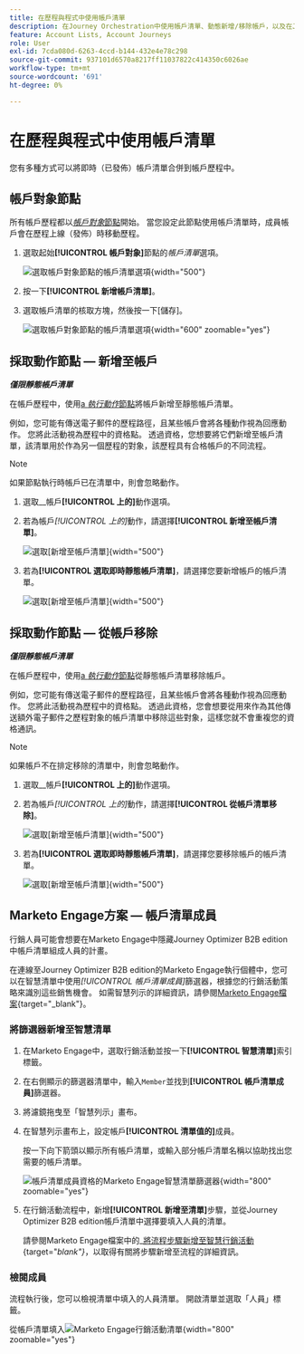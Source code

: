 ```yaml
---
title: 在歷程與程式中使用帳戶清單
description: 在Journey Orchestration中使用帳戶清單、動態新增/移除帳戶，以及在Journey Optimizer B2B edition中篩選Marketo Engage智慧清單。
feature: Account Lists, Account Journeys
role: User
exl-id: 7cda080d-6263-4ccd-b144-432e4e78c298
source-git-commit: 937101d6570a8217ff11037822c414350c6026ae
workflow-type: tm+mt
source-wordcount: '691'
ht-degree: 0%

---
```


# 在歷程與程式中使用帳戶清單

您有多種方式可以將即時（已發佈）帳戶清單合併到帳戶歷程中。

## 帳戶對象節點

所有帳戶歷程都以&#x200B;[_帳戶對象_&#x200B;節點](../journeys/account-audience-nodes.md)開始。 當您設定此節點使用帳戶清單時，成員帳戶會在歷程上線（發佈）時移動歷程。

1. 選取起始&#x200B;**[!UICONTROL 帳戶對象]**&#x200B;節點的&#x200B;_帳戶清單_&#x200B;選項。

   ![選取帳戶對象節點的帳戶清單選項](../journeys/assets/node-audience-account-list.png){width="500"}

1. 按一下&#x200B;**[!UICONTROL 新增帳戶清單]**。

1. 選取帳戶清單的核取方塊，然後按一下[儲存]。**&#x200B;**

   ![選取帳戶對象節點的帳戶清單選項](../journeys/assets/node-audience-account-list-select-dialog.png){width="600" zoomable="yes"}

## 採取動作節點 — 新增至帳戶

**_僅限靜態帳戶清單_**

在帳戶歷程中，使用[a _執行動作_&#x200B;節點](../journeys/action-nodes.md)將帳戶新增至靜態帳戶清單。

例如，您可能有傳送電子郵件的歷程路徑，且某些帳戶會將各種動作視為回應動作。 您將此活動視為歷程中的資格點。 透過資格，您想要將它們新增至帳戶清單，該清單用於作為另一個歷程的對象，該歷程具有合格帳戶的不同流程。

>[!NOTE]
>
>如果節點執行時帳戶已在清單中，則會忽略動作。

1. 選取&#x200B;__&#x200B;帳戶&#x200B;**[!UICONTROL 上的]**&#x200B;動作選項。

1. 若為帳戶&#x200B;_[!UICONTROL 上的]_&#x200B;動作，請選擇&#x200B;**[!UICONTROL 新增至帳戶清單]**。

   ![選取[新增至帳戶清單]](../journeys/assets/node-action-account-add-to-account-list.png){width="500"}

1. 若為&#x200B;**[!UICONTROL 選取即時靜態帳戶清單]**，請選擇您要新增帳戶的帳戶清單。

   ![選取[新增至帳戶清單]](../journeys/assets/node-action-account-add-to-account-list-select.png){width="500"}

## 採取動作節點 — 從帳戶移除

**_僅限靜態帳戶清單_**

在帳戶歷程中，使用[a _執行動作_&#x200B;節點](../journeys/action-nodes.md)從靜態帳戶清單移除帳戶。

例如，您可能有傳送電子郵件的歷程路徑，且某些帳戶會將各種動作視為回應動作。 您將此活動視為歷程中的資格點。 透過此資格，您會想要從用來作為其他傳送額外電子郵件之歷程對象的帳戶清單中移除這些對象，這樣您就不會重複您的資格通訊。

>[!NOTE]
>
>如果帳戶不在排定移除的清單中，則會忽略動作。

1. 選取&#x200B;__&#x200B;帳戶&#x200B;**[!UICONTROL 上的]**&#x200B;動作選項。

1. 若為帳戶&#x200B;_[!UICONTROL 上的]_&#x200B;動作，請選擇&#x200B;**[!UICONTROL 從帳戶清單移除]**。

   ![選取[新增至帳戶清單]](../journeys/assets/node-action-account-remove-from-account-list.png){width="500"}

1. 若為&#x200B;**[!UICONTROL 選取即時靜態帳戶清單]**，請選擇您要移除帳戶的帳戶清單。

   ![選取[新增至帳戶清單]](../journeys/assets/node-action-account-remove-from-account-list-select.png){width="500"}

## Marketo Engage方案 — 帳戶清單成員

行銷人員可能會想要在Marketo Engage中隱藏Journey Optimizer B2B edition中帳戶清單組成人員的計畫。

在連線至Journey Optimizer B2B edition的Marketo Engage執行個體中，您可以在智慧清單中使用&#x200B;_[!UICONTROL 帳戶清單成員]_&#x200B;篩選器，根據您的行銷活動策略來識別這些銷售機會。 如需智慧列示的詳細資訊，請參閱[Marketo Engage檔案](https://experienceleague.adobe.com/en/docs/marketo/using/product-docs/core-marketo-concepts/smart-lists-and-static-lists/understanding-smart-lists){target="_blank"}。

### 將篩選器新增至智慧清單

1. 在Marketo Engage中，選取行銷活動並按一下&#x200B;**[!UICONTROL 智慧清單]**&#x200B;索引標籤。

1. 在右側顯示的篩選器清單中，輸入`Member`並找到&#x200B;**[!UICONTROL 帳戶清單成員]**&#x200B;篩選器。

1. 將濾鏡拖曳至「智慧列示」畫布。

1. 在智慧列示畫布上，設定帳戶&#x200B;**[!UICONTROL 清單值的]**&#x200B;成員。

   按一下向下箭頭以顯示所有帳戶清單，或輸入部分帳戶清單名稱以協助找出您需要的帳戶清單。

   ![帳戶清單成員資格的Marketo Engage智慧清單篩選器](./assets/account-lists-marketo-engage-smart-list.png){width="800" zoomable="yes"}

1. 在行銷活動流程中，新增&#x200B;**[!UICONTROL 新增至清單]**&#x200B;步驟，並從Journey Optimizer B2B edition帳戶清單中選擇要填入人員的清單。

   請參閱Marketo Engage檔案中的&#x200B;_[將流程步驟新增至智慧行銷活動](https://experienceleague.adobe.com/en/docs/marketo/using/product-docs/core-marketo-concepts/smart-campaigns/flow-actions/add-a-flow-step-to-a-smart-campaign){target="_blank"}_，以取得有關將步驟新增至流程的詳細資訊。

### 檢閱成員

流程執行後，您可以檢視清單中填入的人員清單。 開啟清單並選取「人員」標籤。

從帳戶清單填入![Marketo Engage行銷活動清單](./assets/account-lists-marketo-engage-smart-list-people.png){width="800" zoomable="yes"}
